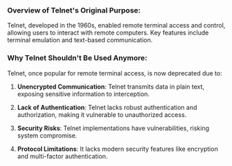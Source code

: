 ### Overview of Telnet's Original Purpose:

Telnet, developed in the 1960s, enabled remote terminal access and control, allowing users to interact with remote computers. Key features include terminal emulation and text-based communication.


### Why Telnet Shouldn't Be Used Anymore:

Telnet, once popular for remote terminal access, is now deprecated due to:

1. **Unencrypted Communication**: Telnet transmits data in plain text, exposing sensitive information to interception.

2. **Lack of Authentication**: Telnet lacks robust authentication and authorization, making it vulnerable to unauthorized access.

3. **Security Risks**: Telnet implementations have vulnerabilities, risking system compromise.

4. **Protocol Limitations**: It lacks modern security features like encryption and multi-factor authentication.

